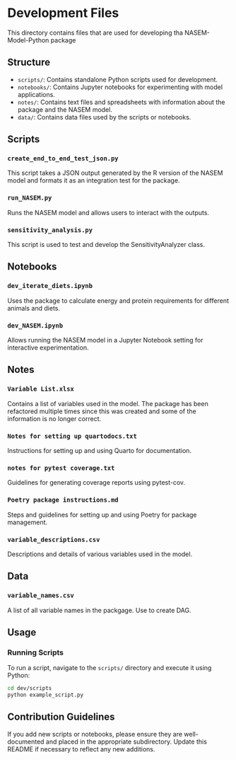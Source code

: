 # Development Files

This directory contains files that are used for developing tha NASEM-Model-Python package


## Structure
- `scripts/`: Contains standalone Python scripts used for development.
- `notebooks/`: Contains Jupyter notebooks for experimenting with model applications.
- `notes/`: Contains text files and spreadsheets with information about the package and the NASEM model.
- `data/`: Contains data files used by the scripts or notebooks.


## Scripts
### `create_end_to_end_test_json.py`

This script takes a JSON output generated by the R version of the NASEM model and formats it as an integration test for the package.

### `run_NASEM.py`

Runs the NASEM model and allows users to interact with the outputs.

### `sensitivity_analysis.py`

This script is used to test and develop the SensitivityAnalyzer class.

## Notebooks
### `dev_iterate_diets.ipynb`
Uses the package to calculate energy and protein requirements for different animals and diets.

### `dev_NASEM.ipynb`
Allows running the NASEM model in a Jupyter Notebook setting for interactive experimentation.


## Notes
### `Variable List.xlsx`
Contains a list of variables used in the model. The package has been refactored multiple times since this was created and some of the information is no longer correct.

### `Notes for setting up quartodocs.txt`
Instructions for setting up and using Quarto for documentation.

### `notes for pytest coverage.txt`
Guidelines for generating coverage reports using pytest-cov.

### `Poetry package instructions.md`
Steps and guidelines for setting up and using Poetry for package management.

### `variable_descriptions.csv`
Descriptions and details of various variables used in the model.


## Data
### `variable_names.csv`
A list of all variable names in the packgage. Use to create DAG.


## Usage
### Running Scripts
To run a script, navigate to the `scripts/` directory and execute it using Python:
```sh
cd dev/scripts
python example_script.py
```


## Contribution Guidelines
If you add new scripts or notebooks, please ensure they are well-documented and placed in the appropriate subdirectory. Update this README if necessary to reflect any new additions.
